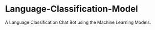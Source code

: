 # Language-Classification-Model
A Language Classification Chat Bot using the Machine Learning Models. 
